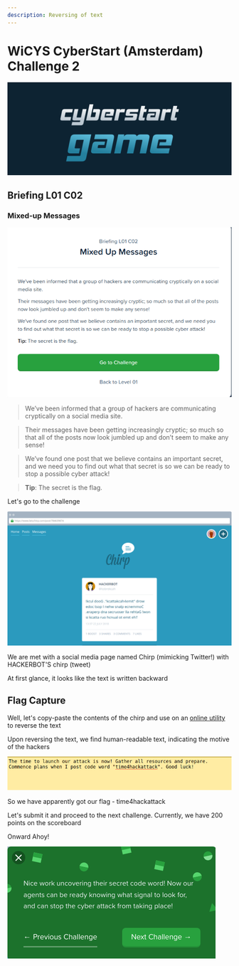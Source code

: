 ```yaml
---
description: Reversing of text
---
```


# WiCYS CyberStart (Amsterdam) Challenge 2

![](../../.gitbook/assets/CS.png)

## Briefing L01 C02

### Mixed-up Messages

![](<../../.gitbook/assets/1 (2).png>)

> We’ve been informed that a group of hackers are communicating cryptically on a social media site.

> Their messages have been getting increasingly cryptic; so much so that all of the posts now look jumbled up and don’t seem to make any sense!

> We’ve found one post that we believe contains an important secret, and we need you to find out what that secret is so we can be ready to stop a possible cyber attack!

> **Tip**: The secret is the flag.

Let's go to the challenge

![](<../../.gitbook/assets/2 (1).png>)

We are met with a social media page named Chirp (mimicking Twitter!) with HACKERBOT'S chirp (tweet)

At first glance, it looks like the text is written backward

## Flag Capture

Well, let's copy-paste the contents of the chirp and use on an [online utility](https://www.textreverse.com) to reverse the text&#x20;

Upon reversing the text, we find human-readable text, indicating the motive of the hackers

![So we have apparently got our flag - time4hackattack](<../../.gitbook/assets/3 (1).png>)

So we have apparently got our flag - time4hackattack

Let's submit it and proceed to the next challenge. Currently, we have 200 points on the scoreboard

&#x20;Onward Ahoy!

![](<../../.gitbook/assets/4 (1).png>)
